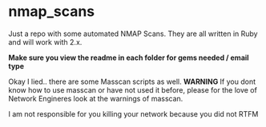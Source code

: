 # nmap_scans

Just a repo with some automated NMAP Scans. They are all written in Ruby and will work with 2.x. 

**Make sure you view the readme in each folder for gems needed / email type**

Okay I lied.. there are some Masscan scripts as well. **WARNING** If you dont know how to use masscan or have not used it before, please for the love of Network Engineres look at the warnings of masscan. 

I am not responsible for you killing your network because you did not RTFM
